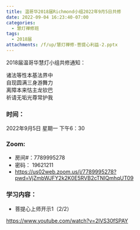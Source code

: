 ```yaml
---
title: 温哥华2018届Richmond小组2022年9月5日共修
date: 2022-09-04 16:23:40-07:00
categories:
  - 慧灯禅修班
tags:
  - 2018届
attachments: /f/up/慧灯禅修-菩提心利益-2.pptx
---
```

2018届温哥华慧灯小组共修通知：

诸法等性本基法界中\
自现圆满三身游舞力\
离障本来怙主龙钦巴\
祈请无垢光尊常护我

### 时间：

2022年9月5日 星期一 下午6：30

### Zoom:

* 房间#：7789995278
* 密码： 19621211
* <https://us02web.zoom.us/j/7789995278?pwd=VjZmbWJFY2k2K0E5RVB2cTNIQmhqUT09>

### 学习内容：

* 菩提心上师开示1（2/2）

<https://www.youtube.com/watch?v=2lVS30fSPAY>